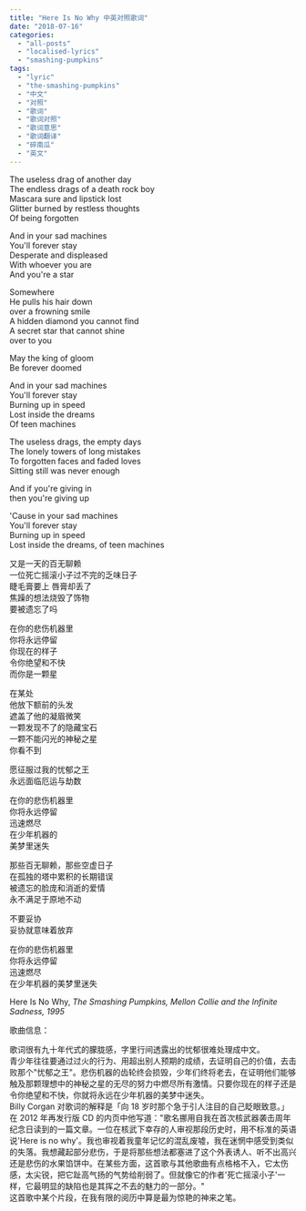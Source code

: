 ```yaml
---
title: "Here Is No Why 中英对照歌词"
date: "2018-07-16"
categories: 
  - "all-posts"
  - "localised-lyrics"
  - "smashing-pumpkins"
tags: 
  - "lyric"
  - "the-smashing-pumpkins"
  - "中文"
  - "对照"
  - "歌词"
  - "歌词对照"
  - "歌词意思"
  - "歌词翻译"
  - "碎南瓜"
  - "英文"
---
```


The useless drag of another day  
The endless drags of a death rock boy  
Mascara sure and lipstick lost  
Glitter burned by restless thoughts  
Of being forgotten

And in your sad machines  
You'll forever stay  
Desperate and displeased  
With whoever you are  
And you're a star

Somewhere  
He pulls his hair down  
over a frowning smile  
A hidden diamond you cannot find  
A secret star that cannot shine  
over to you

<!-- more -->

May the king of gloom  
Be forever doomed

And in your sad machines  
You'll forever stay  
Burning up in speed  
Lost inside the dreams  
Of teen machines

The useless drags, the empty days  
The lonely towers of long mistakes  
To forgotten faces and faded loves  
Sitting still was never enough

And if you're giving in  
then you're giving up

'Cause in your sad machines  
You'll forever stay  
Burning up in speed  
Lost inside the dreams, of teen machines

又是一天的百无聊赖  
一位死亡摇滚小子过不完的乏味日子  
睫毛膏要上 唇膏却丢了  
焦躁的想法烧毁了饰物  
要被遗忘了吗

在你的悲伤机器里  
你将永远停留  
你现在的样子  
令你绝望和不快  
而你是一颗星

在某处  
他放下额前的头发  
遮盖了他的凝眉微笑  
一颗发现不了的隐藏宝石  
一颗不能闪光的神秘之星  
你看不到

愿征服过我的忧郁之王  
永远面临厄运与劫数

在你的悲伤机器里  
你将永远停留  
迅速燃尽  
在少年机器的  
美梦里迷失

那些百无聊赖，那些空虚日子  
在孤独的塔中累积的长期错误  
被遗忘的脸庞和消逝的爱情  
永不满足于原地不动

不要妥协  
妥协就意味着放弃

在你的悲伤机器里  
你将永远停留  
迅速燃尽  
在少年机器的美梦里迷失

Here Is No Why, *The Smashing Pumpkins, Mellon Collie and the Infinite Sadness, 1995*

歌曲信息：

歌词很有九十年代式的朦胧感，字里行间透露出的忧郁很难处理成中文。  
青少年往往要通过过火的行为、用超出别人预期的成绩，去证明自己的价值，去击败那个"忧郁之王"。悲伤机器的齿轮终会损毁，少年们终将老去，在证明他们能够触及那颗理想中的神秘之星的无尽的努力中燃尽所有激情。只要你现在的样子还是令你绝望和不快，你就将永远在少年机器的美梦中迷失。  
Billy Corgan 对歌词的解释是「向 18 岁时那个急于引人注目的自己眨眼致意。」在 2012 年再发行版 CD 的内页中他写道："歌名挪用自我在首次核武器袭击周年纪念日读到的一篇文章。一位在核武下幸存的人审视那段历史时，用不标准的英语说'Here is no why'。我也审视着我童年记忆的混乱废墟，我在迷惘中感受到类似的失落。我想藏起部分悲伤，于是将那些想法都塞进了这个外表诱人、听不出高兴还是悲伤的水果馅饼中。在某些方面，这首歌与其他歌曲有点格格不入，它太伤感，太尖锐，把它趾高气扬的气势给削弱了。但就像它的作者'死亡摇滚小子'一样，它最明显的缺陷也是其挥之不去的魅力的一部分。"  
这首歌中某个片段，在我有限的阅历中算是最为惊艳的神来之笔。

